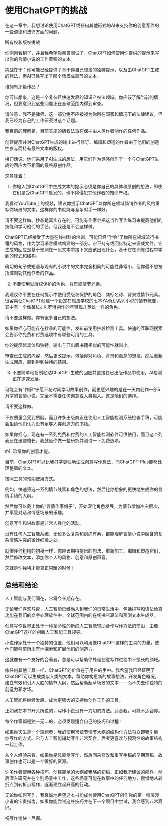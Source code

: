# 使用ChatGPT的挑战

在这一章中，我想讨论使用ChatGPT或任何其他形式的AI来支持你的创意写作的一些道德和法律方面的问题。

所有权和版权挑战

你刚刚看到了，并且我希望你亲自测试了，ChatGPT如何使用你提供的提示来写出你的言情小说的工作草稿的文本。

挑战在于：你可能已经提供了基于你自己想法的独特提示，以及由ChatGPT生成的想法，但AI已经写出了那个场景或章节的文本。

谁拥有那篇作品？

你可以想象，这是一个复杂且快速发展的知识产权法领域。你应该了解当前的情况，但要意识到这些问题正在全球范围内得到审查。

请注意，我不是律师，这一部分绝不应被视为你所在国家和情况下的法律建议，但我已经为自己的工作研究过这个话题。

我目前的理解是，目前实施的版权法旨在保护由人类作者创作的任何作品。

创建提示并对ChatGPT生成的输出进行修订、编辑和塑造的作者由于他们的创造性参与而持有最终文本的版权。

换句话说，他们采用了AI生成的想法，用它们作为灵感创作了一个与ChatGPT生成的回应大不相同的最终原创作品。

这意味着：

1. 你输入到ChatGPT中生成文本的提示必须是你自己的具体和原创的想法，即使它们是受ChatGPT启发的，也不得侵犯其他作者的知识产权。

我看过YouTube上的视频，建议你提示ChatGPT以你所在领域畅销作者的风格重写你场景的文本，这样你的书就能与竞争对手一样好。

请不要这样做。抄袭是真实存在的。可能有作家会把这当作写作练习来提高他们的技能和学习他们的手艺。但我还是不会这样做。

ChatGPT已经接受了大量在线材料的培训，可能已经“学会”了你所在领域流行书籍的风格，作为学习语言模式构建的一部分。它不持有或回忆特定来源或文件。它生成的回应是基于预测在一段文本中接下来应该出现什么，基于它在训练过程中学到的模式和结构。

确切的句子或短语与现有的小说中的文本完全相同的可能性非常小，但你最不想被指控剽窃其他作者的作品。

2. 不要使用受版权保护的角色、背景或情节元素。

我建议你不要在任何提示中使用受版权保护的角色、商标名称、背景或情节元素。很容易让ChatGPT创建一个设定在魔法学校的七本YA奇幻系列小说的情节概要，其中有一个像某位J.K.罗琳创作的年轻孤儿英雄一样的角色。

请不要这样做。你有很多自己的想法。

如果你担心可能存在抄袭的可能性，发布前使用抄袭检测工具。快速的互联网搜索会告诉你免费和付费选项中有哪些可用的工具。

你的提示越具体和独特，输出与已出版书籍相似的可能性就越小。

审查已生成的内容，然后更改提示，包括你对角色、背景和悬念的想法，然后重新生成回应，直到得到独特的结果。

3. 不要简单地复制粘贴ChatGPT生成的回应并直接在已出版作品中使用。AI检测正在迅速发展。

可能会有“作家”宁愿不花时间学习故事创作，而更感兴趣的是在一天内创作一部5万字的言情小说，完全不需要任何创意或人类输入。这是他们的选择。

请不要这样做。

不仅质量会受到质疑，而且许多出版商正在使用人工智能检测系统检查手稿，可能会拒绝他们认为没有足够人类创造力的书籍。

如果你担心，现在有一系列免费和付费的人工智能检测软件可供使用，而且这个列表还在迅速增长。我鼓励你做一些研究并测试一下免费选项。

#4\. 珍惜你的创意才能。

目前，ChatGPT可以比我打字更快地生成创意写作想法，而ChatGPT-Plus能够处理整章的文本。

按照工具的预期使用方式。

例如，快速筛选一系列情节线索和角色的想法，然后比你想象的更快地生成你的言情手稿的大纲。

然后你可以戴上你的“言情作家帽子”，开始深化角色发展，为情节增加冲突层次，并享受对话和情感场景的乐趣。

创意写作和讲故事是非常人性化的活动。

没有任何人工智能系统，无论多么复杂和训练有素，都能理解言情小说中隐含的复杂情感冲突的微妙细微之处。

就像任何粗糙的初稿一样，你应该期待提出的想法，重新加工、编辑和塑造它们，然后修改文本，添加你个人的风格、创意和原创声音。

这就是你独特才能真正闪耀的时候！

## 总结和结论

人工智能与我们同在，它将会长期存在。

无论我们喜欢与否，人工智能已经融入到我们的日常生活中，包括拼写和语法检查功能在我们的文字处理软件中，全球范围内的在线书店算法和预测文本生成器。

创意写作世界正处于一种革命性的新的人工智能辅助合作写作方法的前沿，由像ChatGPT这样的创新人工智能工具领导。

小说作家处于一个独特的位置，他们可以利用像ChatGPT这样的工具的力量，使他们能够前所未有地探索和扩展他们的创造力。

这就像有一个友好的合著者，总是可以帮助你处理创意写作过程中不擅长的领域。

像任何其他工具一样，ChatGPT的价值在于用户的手中。我希望我已经证明了ChatGPT可以生成类似人类的文本，帮助你构思新的故事想法，开发角色概况，建立有效和引人入胜的情节大纲，然后帮助起草场景的文本——而不失去你独特的创造力和才华。

人工智能将继续发展，成为更强大的支持你创作工作的工具。

正如我在本书开头所说的，写作小说没有一刀切的方法。适合我，可能不适合你。

每个作家都是独一无二的，必须发现适合自己的技巧和过程！

如果你天生是一个策划者，我的使用16章节情节大纲的结构化方法将立即吸引到你写作的方式。它与人工智能辅助写作非常契合，后者更喜欢与预测性的故事结构一起工作。

从个人经验来看，如果你是凭直觉写作，然后回来修改和重写手稿的早期草稿，故事创作也可以是一个很好的资源。

许多作者使用各种技巧，创建简单的大纲或粗略的初稿，正如我所建议的那样，然后深入研究并在个别场景中工作，这些场景可能在故事中的任何地方，慢慢地从转折点到转折点写作，逐渐建立起升高的行动。

无论你如何写作，我真诚地希望这本书能成为使用ChatGPT创作你的第一稿浪漫小说的宝贵指南，如果你能尝试这些技巧并在下一个项目中尝试，我会感到非常高兴。

祝写作愉快！尼娜。
